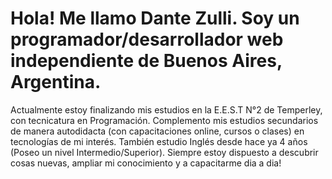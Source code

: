 # Hola! Me llamo Dante Zulli. Soy un programador/desarrollador web independiente de Buenos Aires, Argentina. 
Actualmente estoy finalizando mis estudios en la E.E.S.T N°2 de Temperley, con tecnicatura en Programación. Complemento mis estudios secundarios de manera autodidacta (con capacitaciones online, cursos o clases) en tecnologías de mi interés. También estudio Inglés desde hace ya 4 años (Poseo un nivel Intermedio/Superior). 
Siempre estoy dispuesto a descubrir cosas nuevas, ampliar mi conocimiento y a capacitarme dia a dia!
<!---
DanteZulli/DanteZulli is a ✨ special ✨ repository because its `README.md` (this file) appears on your GitHub profile.
You can click the Preview link to take a look at your changes.
--->

